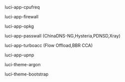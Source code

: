 luci-app-cpufreq

luci-app-firewall

luci-app-opkg

luci-app-passwall (ChinaDNS-NG,Hysteria,PDNSD,Xray)

luci-app-turboacc (Flow Offload,BBR CCA)

luci-app-upnp

luci-theme-argon

luci-theme-bootstrap
